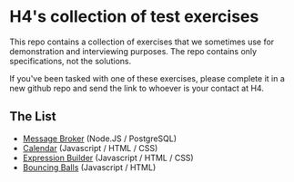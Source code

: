 # H4's collection of test exercises

This repo contains a collection of exercises that we sometimes use for demonstration and interviewing purposes. The repo contains only specifications, not the solutions.

If you've been tasked with one of these exercises, please complete it in a new github repo and send the link to whoever is your contact at H4.

## The List

* [Message Broker](message-broker) (Node.JS / PostgreSQL)
* [Calendar](calendar) (Javascript / HTML / CSS)
* [Expression Builder](expression-builder) (Javascript / HTML / CSS)
* [Bouncing Balls](bouncing-balls) (Javascript / HTML)
